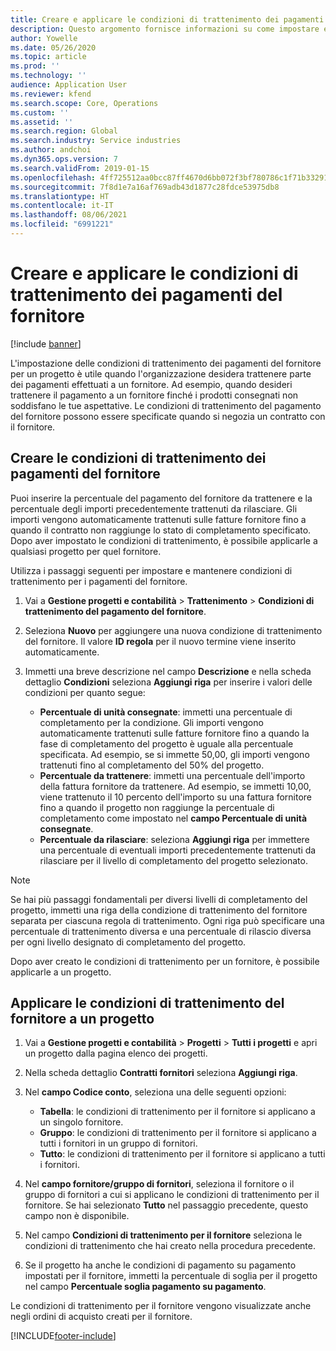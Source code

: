 ```yaml
---
title: Creare e applicare le condizioni di trattenimento dei pagamenti del fornitore
description: Questo argomento fornisce informazioni su come impostare e mantenere le condizioni di trattenimento per i pagamenti dei fornitori.
author: Yowelle
ms.date: 05/26/2020
ms.topic: article
ms.prod: ''
ms.technology: ''
audience: Application User
ms.reviewer: kfend
ms.search.scope: Core, Operations
ms.custom: ''
ms.assetid: ''
ms.search.region: Global
ms.search.industry: Service industries
ms.author: andchoi
ms.dyn365.ops.version: 7
ms.search.validFrom: 2019-01-15
ms.openlocfilehash: 4ff725512aa0bcc87ff4670d6bb072f3bf780786c1f71b332914887f4d4ccf13
ms.sourcegitcommit: 7f8d1e7a16af769adb43d1877c28fdce53975db8
ms.translationtype: HT
ms.contentlocale: it-IT
ms.lasthandoff: 08/06/2021
ms.locfileid: "6991221"
---
```

# <a name="create-and-apply-vendor-payment-retention-terms"></a>Creare e applicare le condizioni di trattenimento dei pagamenti del fornitore

[!include [banner](../includes/banner.md)] 

L'impostazione delle condizioni di trattenimento dei pagamenti del fornitore per un progetto è utile quando l'organizzazione desidera trattenere parte dei pagamenti effettuati a un fornitore. Ad esempio, quando desideri trattenere il pagamento a un fornitore finché i prodotti consegnati non soddisfano le tue aspettative. Le condizioni di trattenimento del pagamento del fornitore possono essere specificate quando si negozia un contratto con il fornitore.

## <a name="create-vendor-payment-retention-terms"></a>Creare le condizioni di trattenimento dei pagamenti del fornitore

Puoi inserire la percentuale del pagamento del fornitore da trattenere e la percentuale degli importi precedentemente trattenuti da rilasciare. Gli importi vengono automaticamente trattenuti sulle fatture fornitore fino a quando il contratto non raggiunge lo stato di completamento specificato. Dopo aver impostato le condizioni di trattenimento, è possibile applicarle a qualsiasi progetto per quel fornitore.

Utilizza i passaggi seguenti per impostare e mantenere condizioni di trattenimento per i pagamenti del fornitore. 

1. Vai a **Gestione progetti e contabilità** > **Trattenimento** > **Condizioni di trattenimento del pagamento del fornitore**.
2. Seleziona **Nuovo** per aggiungere una nuova condizione di trattenimento del fornitore. Il valore **ID regola** per il nuovo termine viene inserito automaticamente. 
3. Immetti una breve descrizione nel campo **Descrizione** e nella scheda dettaglio **Condizioni** seleziona **Aggiungi riga** per inserire i valori delle condizioni per quanto segue:

   - **Percentuale di unità consegnate**: immetti una percentuale di completamento per la condizione. Gli importi vengono automaticamente trattenuti sulle fatture fornitore fino a quando la fase di completamento del progetto è uguale alla percentuale specificata. Ad esempio, se si immette 50,00, gli importi vengono trattenuti fino al completamento del 50% del progetto.
   - **Percentuale da trattenere**: immetti una percentuale dell'importo della fattura fornitore da trattenere. Ad esempio, se immetti 10,00, viene trattenuto il 10 percento dell'importo su una fattura fornitore fino a quando il progetto non raggiunge la percentuale di completamento come impostato nel **campo Percentuale di unità consegnate**.
   - **Percentuale da rilasciare**: seleziona **Aggiungi riga** per immettere una percentuale di eventuali importi precedentemente trattenuti da rilasciare per il livello di completamento del progetto selezionato.

> [!NOTE]
> Se hai più passaggi fondamentali per diversi livelli di completamento del progetto, immetti una riga della condizione di trattenimento del fornitore separata per ciascuna regola di trattenimento. Ogni riga può specificare una percentuale di trattenimento diversa e una percentuale di rilascio diversa per ogni livello designato di completamento del progetto.

Dopo aver creato le condizioni di trattenimento per un fornitore, è possibile applicarle a un progetto.

## <a name="apply-vendor-retention-terms-to-a-project"></a>Applicare le condizioni di trattenimento del fornitore a un progetto

1. Vai a **Gestione progetti e contabilità** > **Progetti** > **Tutti i progetti** e apri un progetto dalla pagina elenco dei progetti.
2. Nella scheda dettaglio **Contratti fornitori** seleziona **Aggiungi riga**.
3. Nel **campo Codice conto**, seleziona una delle seguenti opzioni: 

   - **Tabella**: le condizioni di trattenimento per il fornitore si applicano a un singolo fornitore.
   - **Gruppo**: le condizioni di trattenimento per il fornitore si applicano a tutti i fornitori in un gruppo di fornitori.
   - **Tutto**: le condizioni di trattenimento per il fornitore si applicano a tutti i fornitori.

4. Nel **campo fornitore/gruppo di fornitori**, seleziona il fornitore o il gruppo di fornitori a cui si applicano le condizioni di trattenimento per il fornitore. Se hai selezionato **Tutto** nel passaggio precedente, questo campo non è disponibile.
5. Nel campo **Condizioni di trattenimento per il fornitore** seleziona le condizioni di trattenimento che hai creato nella procedura precedente.
6. Se il progetto ha anche le condizioni di pagamento su pagamento impostati per il fornitore, immetti la percentuale di soglia per il progetto nel campo **Percentuale soglia pagamento su pagamento**.

Le condizioni di trattenimento per il fornitore vengono visualizzate anche negli ordini di acquisto creati per il fornitore.


[!INCLUDE[footer-include](../includes/footer-banner.md)]